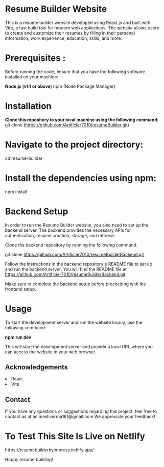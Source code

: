 <h1><b>Resume Builder Website</b></h1>

This is a resume builder website developed using React.js and built with Vite, a fast build tool for modern web applications. The website allows users to create and customize their resumes by filling in their personal information, work experience, education, skills, and more.

<h1>Prerequisites :</h1>

Before running the code, ensure that you have the following software installed on your machine:

<b>Node.js (v14 or above)</b>
npm (Node Package Manager)


<h1>Installation</h1>


<b>Clone this repository to your local machine using the following command:</b>
git clone (https://github.com/Artificier7010/resumeBuilder.git)



<h1>Navigate to the project directory:</h1>

cd resume-builder


<h1>Install the dependencies using npm:</h1>

npm install

<h1><b>Backend Setup</b></h1>

In order to run the Resume Builder website, you also need to set up the backend server. The backend provides the necessary APIs for authentication, resume creation, storage, and retrieval.

Clone the backend repository by running the following command:

git clone https://github.com/Artificier7010/resumeBuilderBackend.git

Follow the instructions in the backend repository's README file to set up and run the backend server. You will find the README file at https://github.com/Artificier7010/resumeBuilderBackend.git.

Make sure to complete the backend setup before proceeding with the frontend setup.

<h1>Usage</h1>

To start the development server and run the website locally, use the following command:

<b>npm run dev</b>

This will start the development server and provide a local URL  where you can access the website in your web browser.






<h2>Acknowledgements</h2>
<li>React</li>
<li>Vite</li>

<h2>Contact</h2>
If you have any questions or suggestions regarding this project, feel free to contact us at animeshverma161@gmail.com We appreciate your feedback!



<h1><b>To Test This Site Is Live on Netlify </b></h1>
https://resumebuilderbyimpress.netlify.app/

Happy resume building!

